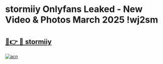 # stormiiy Onlyfans Leaked - New Video & Photos March 2025 !wj2sm

# <h2><a href="https://vukgn5.iuczelnia.edu.pl?title=stormiiy&ref=wj2sm">🔗👉 🔴 stormiiy</a></h2>

[![acn](https://github.com/user-attachments/assets/0f9c940e-d8b0-45ae-aac7-cd30a18b3e1c)](https://vukgn5.iuczelnia.edu.pl?title=stormiiy&ref=wj2sm)

